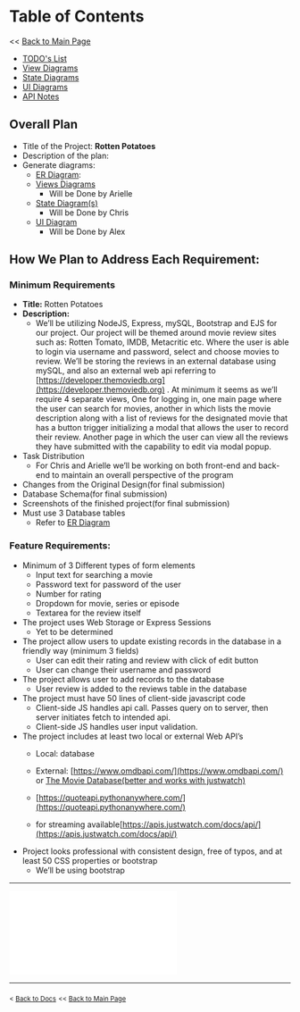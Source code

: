 # Table of Contents
\<\< [Back to Main Page](/README.md)
- [TODO's List](/docs/plan/TODO.md)
- [View Diagrams](/docs/plan/diagrams/view.md)
- [State Diagrams](/docs/plan/diagrams/state.md)
- [UI Diagrams](/docs/plan/diagrams/ui.md)
- [API Notes](/docs/plan/API%20Notes.md)

## Overall Plan
- Title of the Project: **Rotten Potatoes**
- Description of the plan:
- Generate diagrams:
  - [ER Diagram](/docs/plan/diagrams/er.md): 
  - [Views Diagrams](/docs/plan/diagrams/view.md)
    - Will be Done by Arielle
  - [State Diagram(s)](/docs/plan/diagrams/state.md)
    - Will be Done by Chris
  - [UI Diagram](/docs/plan/diagrams/ui.md)
    - Will be Done by Alex
## How We Plan to Address Each Requirement:
### Minimum Requirements
  - **Title:** Rotten Potatoes
  - **Description:**
    - We’ll be utilizing NodeJS, Express, mySQL, Bootstrap and EJS for our project. Our project will be themed around movie review sites such as: Rotten Tomato, IMDB, Metacritic etc. Where the user is able to login via username and password, select and choose movies to review. We’ll be storing the reviews in an external database using mySQL, and also an external web api referring to [https://developer.themoviedb.org](https://developer.themoviedb.org) . At minimum it seems as we’ll require 4 separate views, One for logging in, one main page where the user can search for movies, another in which lists the movie description along with a list of reviews for the designated movie that has a button trigger initializing a modal that allows the user to record their review. Another page in which the user can view all the reviews they have submitted with the capability to edit via modal popup.
  - Task Distribution
    - For Chris and Arielle we’ll be working on both front-end and back-end to maintain an overall perspective of the program
  - Changes from the Original Design(for final submission)
  - Database Schema(for final submission)
  - Screenshots of the finished project(for final submission)
  - Must use 3 Database tables
    - Refer to [ER Diagram](/docs/plan/diagrams/er.md)
### Feature Requirements:
- Minimum of 3 Different types of form elements
  - Input text for searching a movie
  - Password text for password of the user
  - Number for rating
  - Dropdown for movie, series or episode
  - Textarea for the review itself
- The project uses Web Storage or Express Sessions
  - Yet to be determined
- The project allow users to update existing records in the database in a friendly way (minimum 3 fields)
  - User can edit their rating and review with click of edit button
  - User can change their username and password
- The project allows user to add records to the database
  - User review is added to the reviews table in the database
- The project must have 50 lines of client-side javascript code
  - Client-side JS handles api call. Passes query on to server, then server initiates fetch to intended api.
  - Client-side JS handles user input validation.
- The project includes at least two local or external Web API’s
  - Local: database
  - External: [https://www.omdbapi.com/](https://www.omdbapi.com/) or [The Movie Database(better and works with justwatch)](https://developer.themoviedb.org)

  - [https://quoteapi.pythonanywhere.com/](https://quoteapi.pythonanywhere.com/)
  - for streaming available[https://apis.justwatch.com/docs/api/](https://apis.justwatch.com/docs/api/)
- Project looks professional with consistent design, free of typos, and at least 50 CSS properties or bootstrap
  - We’ll be using bootstrap



---
![TODOs](/docs/plan/TODO.md#todo-list)

---
<sub>\< [Back to Docs](/docs/README.md)</sub>
<sub>\<\< [Back to Main Page](/README.md)</sub>
